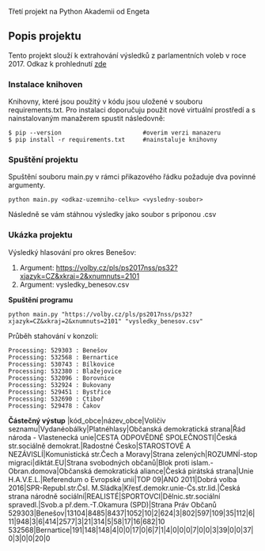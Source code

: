 Třetí projekt na Python Akademii od Engeta

## Popis projektu
Tento projekt slouží k extrahování výsledků z parlamentních voleb v roce 2017. Odkaz k prohlednutí [zde](https://volby.cz/pls/ps2017nss/ps32?xjazyk=CZ&xkraj=2&xnumnuts=2101)

### Instalace knihoven
Knihovny, které jsou použitý v kódu jsou uložené v souboru requirements.txt. Pro instalaci doporučuju použit nové virtuální prostředí a s nainstalovaným manažerem spustit následovně:
```
$ pip --version                       #overim verzi manazeru
$ pip install -r requirements.txt     #nainstaluje knihovny
```
### Spuštění projektu
Spuštění souboru main.py v rámci přikazového řádku požaduje dva povinné argumenty.
```
python main.py <odkaz-uzemniho-celku> <vysledny-soubor>
```
Následně se vám stáhnou výsledky jako soubor s príponou .csv

### Ukázka projektu
Výsledký hlasování pro okres Benešov:
1. Argument: https://volby.cz/pls/ps2017nss/ps32?xjazyk=CZ&xkraj=2&xnumnuts=2101
2. Argument: vysledky_benesov.csv

**Spuštění programu**
```
python main.py "https://volby.cz/pls/ps2017nss/ps32?xjazyk=CZ&xkraj=2&xnumnuts=2101" "vysledky_benesov.csv"
```

Průběh stahování v konzoli:
```
Processing: 529303 : Benešov
Processing: 532568 : Bernartice
Processing: 530743 : Bílkovice
Processing: 532380 : Blažejovice
Processing: 532096 : Borovnice
Processing: 532924 : Bukovany
Processing: 529451 : Bystřice
Processing: 532690 : Ctiboř
Processing: 529478 : Čakov
```
**Částečný výstup**
|kód_obce|název_obce|Voličiv seznamu|Vydanéobálky|Platnéhlasy|Občanská demokratická strana|Řád národa - Vlastenecká unie|CESTA ODPOVĚDNÉ SPOLEČNOSTI|Česká str.sociálně demokrat.|Radostné Česko|STAROSTOVÉ A NEZÁVISLÍ|Komunistická str.Čech a Moravy|Strana zelených|ROZUMNÍ-stop migraci|diktát.EU|Strana svobodných občanů|Blok proti islam.-Obran.domova|Občanská demokratická aliance|Česká pirátská strana|Unie H.A.V.E.L.|Referendum o Evropské unii|TOP 09|ANO 2011|Dobrá volba 2016|SPR-Republ.str.Čsl. M.Sládka|Křesť.demokr.unie-Čs.str.lid.|Česká strana národně sociální|REALISTÉ|SPORTOVCI|Dělnic.str.sociální spravedl.|Svob.a př.dem.-T.Okamura (SPD)|Strana Práv Občanů
529303|Benešov|13104|8485|8437|1052|10|2|624|3|802|597|109|35|112|6|11|948|3|6|414|2577|3|21|314|5|58|17|16|682|10
532568|Bernartice|191|148|148|4|0|0|17|0|6|7|1|4|0|0|0|7|0|0|3|39|0|0|37|0|3|0|0|20|0
